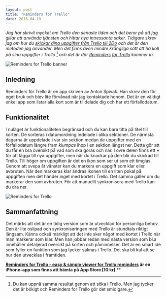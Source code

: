 ```yaml
---
layout: post
title: "Reminders for Trello"
date: 2016-04-10
---
```


*Jag har skrivit mycket om Trello den senaste tiden och det beror på att jag gillar att använda tjänsten och hittar nya intressanta saker. Tidigare skrev jag om hur du [skickar dina uppgifter från Trello till 2Do](http://www.appleyra.se/genomgangar/skicka-uppgifter-fran-trello-till-2do/) och det är den metoden jag använder. Men det finns även mindre krångliga sätt att ha koll på sina uppgifter i Trello [^1] och det är där [Reminders for Trello](https://itunes.apple.com/se/app/reminders-for-trello-easy/id1079263891?mt=8&uo=4&at=10lKZy&ct=twitter) kommer in.*

[^1]: Du kan uppnå samma resultat genom att söka i Trello. Men jag tycker det är bökigt och Reminders for Trello gör det smidigare. 

![Reminders for Trello banner](http://i2.wp.com/www.appleyra.se/wp-content/uploads/2016/04/Reminders-for-Trello-banner.jpeg)

## Inledning

Reminders för Trello är en app skriven av Anton Spivak. Han skrev den för eget bruk och blev lite förvånad när jag kontaktade honom. Det är en väldigt enkel app som listar alla kort som är tilldelade dig och har ett förfallodatum.

## Funktionalitet

I nuläget är funktionaliteten begränsad och du kan bara titta på titel till korten. De sorteras i datumordning indelade i olika sektioner. De närmsta dagarna är uppdelade i var sin sektion medan de uppgifter med en förfallodatum längre fram *klumpas* ihop i en sektion längst ner. Detta gör att du får en bra översikt på vad som ska göras och när. I övre delen finns ett **+** för att lägga till nya uppgifter, men när du knackar på den blir du skickad till Trello. Till höger om uppgiften är det en ikon som ser ut som ett timglas. Genom att svepa åt vänster kan du markera en uppgift som klar eller avbruten. När den markeras klar ändras ikonen till en liten pokal på uppgiften men det händer inget med kortet i Trello. Det samma gäller om du markerar den som avbruten. För att manuellt synkronisera med Trello kan du dra ner.

![Reminders for Trello](http://i1.wp.com/www.appleyra.se/wp-content/uploads/2016/04/Reminders-for-Trello.jpeg)

## Sammanfattning 

Det märks att det är en tidig version som är utvecklad för personliga behov. Den är lite oslipad och synkroniseringen med Trello är stundtals riktigt långsam. Känns också märkligt att det inte sker något med kortet i Trello när man markerar som klar. Men han jobbar redan med nästa version som bl.a innehåller detaljerad översikt på korten och påminnelser. Det är en smart idé som fyller en funktion som jag tycker saknas i Trello. Det ska bli kul att se hur den utvecklas i framtiden.

**[Reminders for Trello - easy & simple viewer for Trello reminders](https://itunes.apple.com/se/app/reminders-for-trello-easy/id1079263891?mt=8&uo=4&at=10lKZy&ct=appleyra) är en iPhone-app som finns att hämta på App Store [10 kr]**
**
